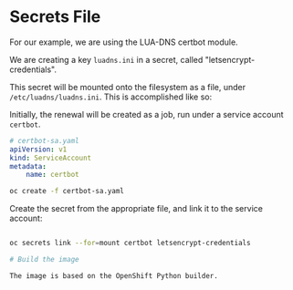 # Secrets File

For our example, we are using the LUA-DNS certbot module.

We are creating a key `luadns.ini` in a secret, called
"letsencrypt-credentials".  

This secret will be mounted onto the filesystem as a file, under
`/etc/luadns/luadns.ini`.  This is accomplished like so:

Initially, the renewal will be created as a job, run under a service account
`certbot`.



```yaml
# certbot-sa.yaml
apiVersion: v1
kind: ServiceAccount
metadata:
    name: certbot

```
```bash
oc create -f certbot-sa.yaml
```

Create the secret from the appropriate file, and link it to the service
account:

```bash

oc secrets link --for=mount certbot letsencrypt-credentials

# Build the image

The image is based on the OpenShift Python builder.
